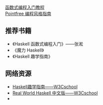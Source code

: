 [函数式编程入门教程](http://www.ruanyifeng.com/blog/2017/02/fp-tutorial.html)  
[Pointfree 编程风格指南](http://www.ruanyifeng.com/blog/2017/03/pointfree.html)

## 推荐书籍

* 《Haskell 函数式编程入门》——张淞
* 《魔力 Haskell》
* 《Haskell 趣学指南》

## 网络资源

* [Haskell趣学指南——W3Cschool](https://www.w3cschool.cn/hsriti/xmqj1ozt.html)
* [Real World Haskell 中文版——W3Cschool](https://www.w3cschool.cn/real_world_haskell/)
* 

